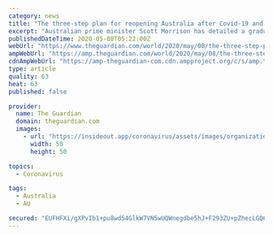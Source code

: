 ```yaml
---
category: news
title: "The three-step plan for reopening Australia after Covid-19 and what Stage 1, 2 and 3 looks like"
excerpt: "Australian prime minister Scott Morrison has detailed a gradual opening up of society with the timing the stages to be determined by the states"
publishedDateTime: 2020-05-08T05:22:00Z
webUrl: "https://www.theguardian.com/world/2020/may/08/the-three-step-plan-to-relax-restrictions-and-reopen-australia-after-coronavirus-crisis"
ampWebUrl: "https://amp.theguardian.com/world/2020/may/08/the-three-step-plan-to-relax-restrictions-and-reopen-australia-after-coronavirus-crisis"
cdnAmpWebUrl: "https://amp-theguardian-com.cdn.ampproject.org/c/s/amp.theguardian.com/world/2020/may/08/the-three-step-plan-to-relax-restrictions-and-reopen-australia-after-coronavirus-crisis"
type: article
quality: 63
heat: 63
published: false

provider:
  name: The Guardian
  domain: theguardian.com
  images:
    - url: "https://insideout.app/coronavirus/assets/images/organizations/theguardian.com-50x50.jpg"
      width: 50
      height: 50

topics:
  - Coronavirus

tags:
  - Australia
  - AU

secured: "EUFHFXi/gXPvIb1+pu8wd54GlkW7VN5wUQWnegdbe5hJ+F293ZU+pZhecLGQ6RrGYWfqZooUKg3gv4oKmnDA09gZu6rictevaBqQn+w1USGxb3p3CYPnnseqUBFwe3jJXYBS5aV3C229KM8fcHNyrEFZ2GILoesPlUF0lP/V/dWQ8iEtajDo2IY1BXOSo6iCzoD0t2ojQTBwnDJVcWmWGM3fYTtS9S68ErF/3EPA+7st5Z7+Fmhas5BgfcMWwzwURXcE6nuWTbhrXtaKaXzTdeb7pw7tbR4FyBzZxthq89XIDUMtjl56vPWbdNIgItT7qAphC5eZXpRXeJbRmt1+JJZt6hhZUi+uvpf+zqt51HSWPIyTKPKrliBtbMnPsE6eRosIufSMYdje7bj3I14n4uzojngHdHNg/pLnDvtqIq5sFId2Gf0Fb9iXqwREz06CMdG4spiCY9hvNIfTb8DYdw4Wnu2uakPsbvBR0HLRank=;1sYQiPSMYYcVFAAHea+4Dw=="
---
```


